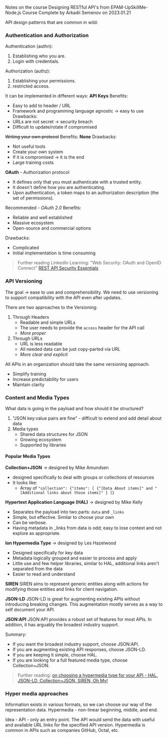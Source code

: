Notes on the course Designing RESTful API's from EPAM-UpSkillMe-Node.js Course
Complete by Arkadii Semenov on 2023.01.21

API design patterns that are common in wild:

### Authentication and Authorization
Authentication (authn):
1. Establishing who you are.
2. Login with credentials.

Authorization (authz):
1. Establishing your permissions.
2. restricted access.

It can be implemented in different ways:
**API Keys**
Benefits:
- Easy to add to header / URL
- Framework and programming language agnostic -> easy to use
Drawbacks:
- URLs are not secret -> security breach
- Difficult to update/rotate if compromised

~~Writing your own protocol~~
Benefits: **None**
Drawbacks:
- Not useful tools
- Create your own system
- If it is compromised -> it is the end
- Large training costs

**OAuth** - Authorization protocol
- It defines only that you must authenticate with a trusted entity.
- It doesn't define how you are authenticating.
- Upon authentication, a token maps to an authorization description (the set of permissions).

Recommended - _OAuth 2.0_
Benefits:
- Reliable and well established
- Massive ecosystem
- Open-source and commercial options

Drawbacks:
- Complicated
- Initial implementation is time consuming

> Further reading
> LinkedIn Learning: "Web Security: OAuth and OpenID Connect"
> [REST API Security Essentials ](https://restfulapi.net/security-essentials/)

### API Versioning
The goal -> ease to use and comprehensibility.
We need to use versioning to support compatibility with the API even after updates.

There are two approaches to the Versioning:
1. Through Headers
   - Readable and simple URLs
   - The user needs to provide the `access` header for the API call
   - _More proper_
2. Through URLs
   - URL is less readable
   - All needed data can be just copy-parted via URL
   - _More clear and explicit_

All APIs in an organization should take the same versioning approach:
- Simplify training
- Increase predictability for users
- Maintain clarity

### Content and Media Types
What data is going in the payload and how should it be structured?
1. "JSON key:value pairs are fine" - difficult to extend and add detail about data
2. Media types
   - Shared data structures for JSON
   - Growing ecosystem
   - Supported by libraries

#### Popular Media Types

**Collection+JSON** -> designed by Mike Amundsen
- designed specifically to deal with groups or collections of resources
- It looks like:
   - Array of `"collection": {"items": [ {"[Data About items]" and "[Additional links about those items]" } ]}`

**Hypertext Application Language (HAL)** -> designed by Mike Kelly
- Separates the payload into two parts: `data` and `_links`
- Simple, but effective. Similar to choose your own
- Can be verbose.
- Having metadata in _links from data is odd; easy to lose context and not explore as appropriate.

**Ion Hypermedia Type** -> designed by Les Hazelwood
- Designed specifically for key data
- Metadata logically grouped and easier to process and apply
- Little use and few helper libraries, similar to HAL, additional links aren't separated from the data
- Easier to read and understand

**SIREN**
SIREN aims to represent generic entities along with actions for modifying those entities and links for client navigation.

**JSON-LD**
JSON-LD is great for augmenting existing APIs without introducing breaking changes. This augmentation mostly serves as a way to self document your API.

**JSON:API**
JSON:API provides a robust set of features for most APIs. In addition, it has arguably the broadest industry support.

Summary:
- If you want the broadest industry support, choose JSON:API.
- If you are augmenting existing API responses, choose JSON-LD.
- If you are keeping it simple, choose HAL.
- If you are looking for a full featured media type, choose Collection+JSON.

> Further reading:
> [on choosing a hypermedia type for your API - HAL, JSON-LD, Collection+JSON, SIREN, Oh My!](https://sookocheff.com/post/api/on-choosing-a-hypermedia-format/)

### Hyper media approaches
Information exists in various formats, so we can choose our way of the representation data.
Hypermedia - non-linear beginning, middle, and end.

Idea - API - only an entry point. The API would send the data with useful and available URL links for the specified API version.
Hypermedia is common in APIs such as companies GitHub, Octal, etc.

